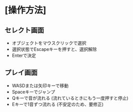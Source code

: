 # [操作方法]  
## セレクト画面  
* オブジェクトをマウスクリックで選択  
* 選択状態でEscapeキーを押すと、選択解除  
* Enterで決定  

## プレイ画面  
* WASDまたは矢印キーで移動  
* Spaceキーでジャンプ  
* Qキーで音が流れる (流れているときにもう一度押すと停止)  
* Eキーで1音ずつ流れる (不安定のため、要修正)  
